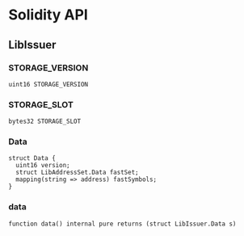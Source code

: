 # Solidity API

## LibIssuer

### STORAGE_VERSION

```solidity
uint16 STORAGE_VERSION
```

### STORAGE_SLOT

```solidity
bytes32 STORAGE_SLOT
```

### Data

```solidity
struct Data {
  uint16 version;
  struct LibAddressSet.Data fastSet;
  mapping(string => address) fastSymbols;
}
```

### data

```solidity
function data() internal pure returns (struct LibIssuer.Data s)
```

